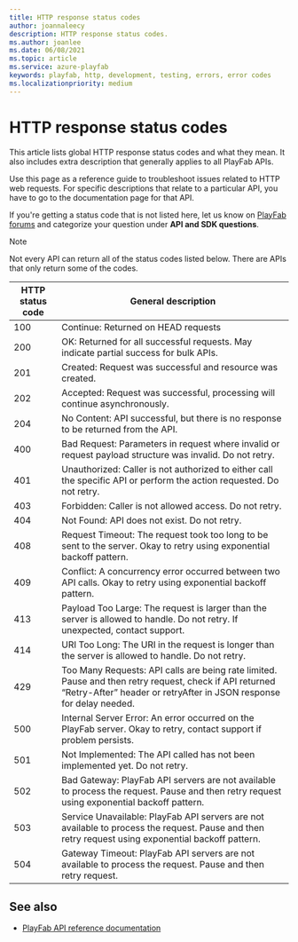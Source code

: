 ```yaml
---
title: HTTP response status codes
author: joannaleecy
description: HTTP response status codes.
ms.author: joanlee
ms.date: 06/08/2021
ms.topic: article
ms.service: azure-playfab
keywords: playfab, http, development, testing, errors, error codes
ms.localizationpriority: medium
---
```


# HTTP response status codes

This article lists global HTTP response status codes and what they mean. It also includes extra description that generally applies to all PlayFab APIs. 

Use this page as a reference guide to troubleshoot issues related to HTTP web requests. For specific descriptions that relate to a particular API, you have to go to the documentation page for that API.

If you're getting a status code that is not listed here, let us know on [PlayFab forums](https://community.playfab.com/index.html) and categorize your question under __API and SDK questions__.

> [!NOTE]
> Not every API can return all of the status codes listed below. There are APIs that only return some of the codes.

| HTTP status code   | General description |
|--------------------|---------------------|
| 100                | Continue: Returned on HEAD requests |
| 200                | OK: Returned for all successful requests. May indicate partial success for bulk APIs. |
| 201                | Created: Request was successful and resource was created. |
| 202                | Accepted: Request was successful, processing will continue asynchronously. |
| 204                | No Content: API successful, but there is no response to be returned from the API.|
| 400                | Bad Request: Parameters in request where invalid or request payload structure was invalid. Do not retry.|
| 401                | Unauthorized: Caller is not authorized to either call the specific API or perform the action requested. Do not retry.|
| 403                | Forbidden: Caller is not allowed access. Do not retry.|
| 404                | Not Found: API does not exist. Do not retry. |
| 408                | Request Timeout: The request took too long to be sent to the server. Okay to retry using exponential backoff pattern. |
| 409                | Conflict: A concurrency error occurred between two API calls. Okay to retry using exponential backoff pattern.|
| 413                | Payload Too Large: The request is larger than the server is allowed to handle. Do not retry. If unexpected, contact support.|
| 414                | URI Too Long: The URI in the request is longer than the server is allowed to handle. Do not retry.|
| 429                |Too Many Requests: API calls are being rate limited. Pause and then retry request, check if API returned “Retry-After” header or retryAfter in JSON response for delay needed. |
| 500                | Internal Server Error: An error occurred on the PlayFab server. Okay to retry, contact support if problem persists.|
| 501                | Not Implemented: The API called has not been implemented yet. Do not retry.|
| 502                | Bad Gateway: PlayFab API servers are not available to process the request. Pause and then retry request using exponential backoff pattern. |
| 503                | Service Unavailable: PlayFab API servers are not available to process the request. Pause and then retry request using exponential backoff pattern.|
| 504                | Gateway Timeout: PlayFab API servers are not available to process the request. Pause and then retry request.|

## See also

* [PlayFab API reference documentation](/rest/api/playfab/admin/account-management/ban-users)
